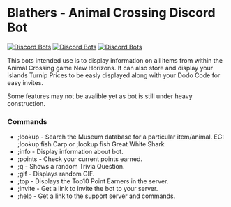 # Blathers - Animal Crossing Discord Bot
[![Discord Bots](https://top.gg/api/widget/status/598007871720128544.svg)](https://top.gg/bot/598007871720128544) [![Discord Bots](https://top.gg/api/widget/servers/598007871720128544.svg?noavatar=true)](https://top.gg/bot/598007871720128544) [![Discord Bots](https://top.gg/api/widget/upvotes/598007871720128544.svg?noavatar=true)](https://top.gg/bot/598007871720128544)

This bots intended use is to display information on all items from within the Animal Crossing game New Horizons.
It can also store and display your islands Turnip Prices to be easly displayed along with your Dodo Code for easy invites.

Some features may not be avalible yet as bot is still under heavy construction.
### Commands
* ;lookup - Search the Museum database for a particular item/animal. EG: ;lookup fish Carp or ;lookup fish Great White Shark
* ;info - Display information about bot.
* ;points - Check your current points earned.
* ;q - Shows a random Trivia Question.
* ;gif - Displays random GIF.
* ;top - Displays the Top10 Point Earners in the server.
* ;invite - Get a link to invite the bot to your server.
* ;help - Get a link to the support server and commands.


